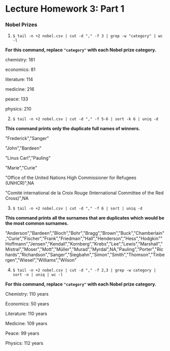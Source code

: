 # Lecture Homework 3: Part 1

### Nobel Prizes


1. `$ tail -n +2 nobel.csv | cut -d "," -f 3 | grep -w "category" | wc -l`

 **For this command, replace `"category"` with each Nobel prize category.**

 chemistry: 181

 economics: 81

 literature: 114

 medicine: 216

 peace: 133

 physics: 210

2. `$ tail -n +2 nobel.csv | cut -d "," -f 5-6 | sort -k 6 | uniq -d`

 **This command prints only the duplicate full names of winners.**

 "Frederick","Sanger"

 "John","Bardeen"

 "Linus Carl","Pauling"

 "Marie","Curie"

 "Office of the United Nations High Commissioner for Refugees (UNHCR)",NA

 "Comité international de la Croix Rouge (International Committee of the Red Cross)",NA

3. `$ tail -n +2 nobel.csv | cut -d "," -f 6 | sort | uniq -d`

 **This command prints all the surnames that are duplicates which would be the most common surnames.**

"Anderson","Bardeen","Bloch","Bohr","Bragg","Brown","Buck","Chamberlain","Curie","Fischer","Frank","Friedman","Hall","Henderson","Hess","Hodgkin""Hoffmann","Jensen","Kendall","Kornberg","Krebs","Lee","Lewis","Marshall","Mistral","Moser","Mott","Müller","Murad","Myrdal",NA,"Pauling","Porter","Richards","Richardson","Sanger","Siegbahn","Simon","Smith","Thomson","Tinbergen","Wiesel","Williams","Wilson"

4. `$ tail -n +2 nobel.csv | cut -d "," -f 2,3 | grep -w category | sort -n | uniq | wc -l`

 **For this command, replace `"category"` with each Nobel prize category.**

 Chemistry: 110 years

 Economics: 50 years

 Literature: 110 years

 Medicine: 109 years

 Peace: 99 years

 Physics: 112 years
